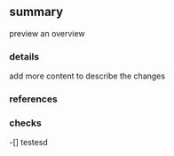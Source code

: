 ## summary 
preview an overview
### details 
add more content to describe the changes

### references 

### checks 
-[] testesd
